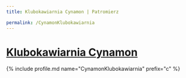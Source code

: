 ```yaml
---
title: Klubokawiarnia Cynamon | Patromierz

permalink: /CynamonKlubokawiarnia
---
```


# [Klubokawiarnia Cynamon](https://patronite.pl/CynamonKlubokawiarnia)

{% include profile.md name="CynamonKlubokawiarnia" prefix="c" %}
